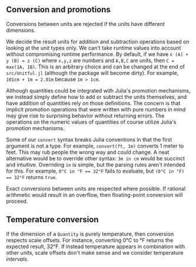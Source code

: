 ## Conversion and promotions

Conversions between units are rejected if the units have different dimensions.

We decide the result units for addition and subtraction operations based
on looking at the unit types only. We can't take runtime values into account
without compromising runtime performance. By default, if we
have `x (A) + y (B) = z (C)` where `x,y,z` are numbers and `A,B,C` are units,
then `C = max(1A, 1B)`. This is an arbitrary choice and can be changed at the
end of `src/Unitful.jl` (although the package will become dirty). For example,
`101cm + 1m = 2.01m` because `1m > 1cm`.

Although quantities could be integrated with Julia's promotion mechanisms, we
instead simply define how to add or subtract the units themselves, and have
addition of quantities rely on those definitions. The concern is that implicit
promotion operations that were written with pure numbers in mind may give rise
to surprising behavior without returning errors. The operations on the numeric
values of quantities of course utilize Julia's promotion mechanisms.

Some of our `convert` syntax breaks Julia conventions in that the first
argument is not a type. For example, `convert(ft, 1m)` converts 1 meter to feet.
This may rub people the wrong way and could change. A neat alternative would be
to override other syntax: `3m in cm` would be succinct and intuitive.
Overriding `in` is simple, but the parsing rules aren't intended for this.
For example, `0°C in °F == 32°F` fails to evaluate, but `(0°C in °F) == 32°F`
returns `true`.

Exact conversions between units are respected where possible. If rational
arithmetic would result in an overflow, then floating-point conversion will
proceed.

## Temperature conversion

If the dimension of a `Quantity` is purely temperature, then conversion
respects scale offsets. For instance, converting 0°C to °F returns the expected
result, 32°F. If instead temperature appears in combination with other units,
scale offsets don't make sense and we consider temperature *intervals*.
